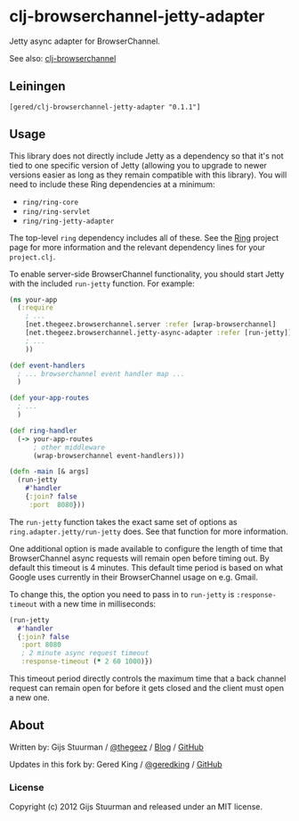 # clj-browserchannel-jetty-adapter

Jetty async adapter for BrowserChannel. 

See also: [clj-browserchannel][1]

[1]:https://github.com/gered/clj-browserchannel


## Leiningen

    [gered/clj-browserchannel-jetty-adapter "0.1.1"]


## Usage

This library does not directly include Jetty as a dependency so that
it's not tied to one specific version of Jetty (allowing you to upgrade
to newer versions easier as long as they remain compatible with this
library). You will need to include these Ring dependencies at a minimum:

* `ring/ring-core`
* `ring/ring-servlet`
* `ring/ring-jetty-adapter`

The top-level `ring` dependency includes all of these. See the
[Ring][2] project page for more information and the relevant
dependency lines for your `project.clj`.

[2]: https://github.com/ring-clojure/ring

To enable server-side BrowserChannel functionality, you should
start Jetty with the included `run-jetty` function. For example:

```clj
(ns your-app
  (:require
    ; ...
    [net.thegeez.browserchannel.server :refer [wrap-browserchannel]
    [net.thegeez.browserchannel.jetty-async-adapter :refer [run-jetty]]
    ; ...
    ))

(def event-handlers
  ; ... browserchannel event handler map ...
  )

(def your-app-routes
  ; ...
  )

(def ring-handler
  (-> your-app-routes
      ; other middleware
      (wrap-browserchannel event-handlers)))

(defn -main [& args]
  (run-jetty
    #'handler
    {:join? false
     :port  8080}))
```

The `run-jetty` function takes the exact same set of options as
`ring.adapter.jetty/run-jetty` does. See that function for more
information.

One additional option is made available to configure the length of
time that BrowserChannel async requests will remain open before
timing out. By default this timeout is 4 minutes. This default 
time period is based on what Google uses currently in their 
BrowserChannel usage on e.g. Gmail. 

To change this, the option you need to pass in to `run-jetty` is
`:response-timeout` with a new time in milliseconds:

```clj
(run-jetty
  #'handler
  {:join? false
   :port 8080
   ; 2 minute async request timeout
   :response-timeout (* 2 60 1000)})
```

This timeout period directly controls the maximum time that a
back channel request can remain open for before it gets closed
and the client must open a new one.


## About

Written by:
Gijs Stuurman /
[@thegeez](http://twitter.com/thegeez) /
[Blog](http://thegeez.github.com) /
[GitHub](https://github.com/thegeez)

Updates in this fork by:
Gered King /
[@geredking](http://twitter.com/geredking) /
[GitHub](https://github.com/gered)

### License

Copyright (c) 2012 Gijs Stuurman and released under an MIT license.
